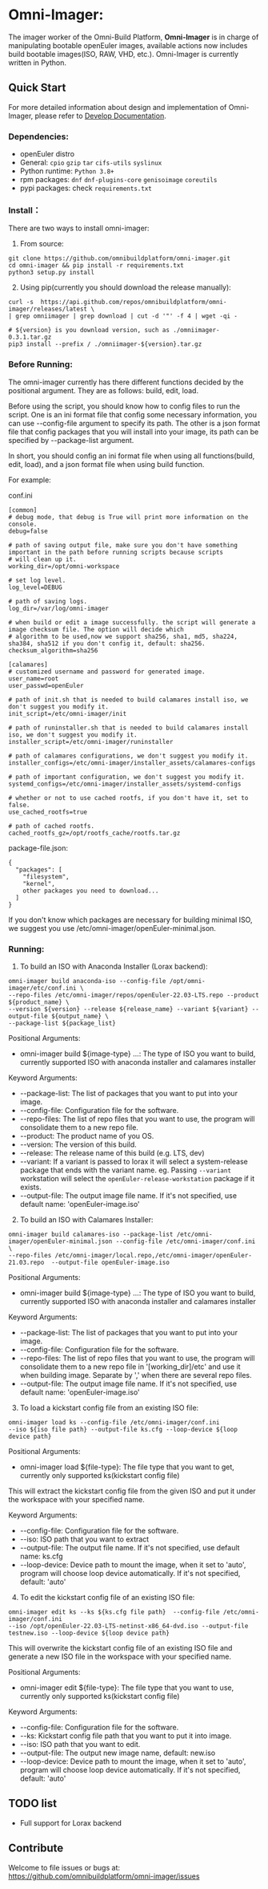 # Omni-Imager:

The imager worker of the Omni-Build Platform, **Omni-Imager** is in charge of manipulating bootable openEuler images,
available actions now includes build bootable images(ISO, RAW, VHD, etc.). Omni-Imager is currently written in Python.

## Quick Start

For more detailed information about design and implementation of Omni-Imager, please refer
to [Develop Documentation](./docs/develop.md).

### Dependencies:

- openEuler distro
- General: `cpio` `gzip` `tar` `cifs-utils` `syslinux`
- Python runtime: `Python 3.8+`
- rpm packages: `dnf` `dnf-plugins-core` `genisoimage` `coreutils`
- pypi packages: check `requirements.txt`

### Install：

There are two ways to install omni-imager:

1. From source:

```shell
git clone https://github.com/omnibuildplatform/omni-imager.git
cd omni-imager && pip install -r requirements.txt
python3 setup.py install
```

2. Using pip(currently you should download the release manually):

```shell
curl -s  https://api.github.com/repos/omnibuildplatform/omni-imager/releases/latest \
| grep omniimager | grep download | cut -d '"' -f 4 | wget -qi -

# ${version} is you download version, such as ./omniimager-0.3.1.tar.gz
pip3 install --prefix / ./omniimager-${version}.tar.gz
```

### Before Running:

The omni-imager currently has there different functions decided by the positional argument. They are as follows:
build, edit, load.

Before using the script, you should know how to config files to run the script. One is an ini format file that config
some necessary information, you can use --config-file argument to specify its path. The other is a json format file that
config packages that you will install into your image, its path can be specified by --package-list argument.

In short, you should config an ini format file when using all functions(build, edit, load), and a json format file when
using build function.

For example:

conf.ini

```shell
[common]
# debug mode, that debug is True will print more information on the console.
debug=false

# path of saving output file, make sure you don't have something important in the path before running scripts because scripts
# will clean up it.
working_dir=/opt/omni-workspace

# set log level.
log_level=DEBUG

# path of saving logs.
log_dir=/var/log/omni-imager

# when build or edit a image successfully. the script will generate a image checksum file. The option will decide which 
# algorithm to be used,now we support sha256, sha1, md5, sha224, sha384, sha512 if you don't config it, default: sha256.   
checksum_algorithm=sha256

[calamares]
# customized username and password for generated image.
user_name=root
user_passwd=openEuler

# path of init.sh that is needed to build calamares install iso, we don't suggest you modify it.
init_script=/etc/omni-imager/init

# path of runinstaller.sh that is needed to build calamares install iso, we don't suggest you modify it.
installer_script=/etc/omni-imager/runinstaller

# path of calamares configurations, we don't suggest you modify it.
installer_configs=/etc/omni-imager/installer_assets/calamares-configs

# path of important configuration, we don't suggest you modify it.
systemd_configs=/etc/omni-imager/installer_assets/systemd-configs

# whether or not to use cached rootfs, if you don't have it, set to false.
use_cached_rootfs=true

# path of cached rootfs.
cached_rootfs_gz=/opt/rootfs_cache/rootfs.tar.gz
```

package-file.json:

```shell
{
  "packages": [
    "filesystem",
    "kernel",
    other packages you need to download...
  ]
}
```

If you don't know which packages are necessary for building minimal ISO, we suggest you use
/etc/omni-imager/openEuler-minimal.json.

### Running:

1. To build an ISO with Anaconda Installer (Lorax backend):

```shell
omni-imager build anaconda-iso --config-file /opt/omni-imager/etc/conf.ini \
--repo-files /etc/omni-imager/repos/openEuler-22.03-LTS.repo --product ${product_name} \
--version ${version} --release ${release_name} --variant ${variant} --output-file ${output_name} \
--package-list ${package_list} 
```

Positional Arguments:

- omni-imager build ${image-type} ...: The type of ISO you want to build, currently supported ISO with anaconda
  installer and calamares installer

Keyword Arguments:

- --package-list: The list of packages that you want to put into your image.
- --config-file: Configuration file for the software.
- --repo-files: The list of repo files that you want to use, the program will consolidate them to a new repo file.
- --product: The product name of you OS.
- --version: The version of this build.
- --release: The release name of this build (e.g. LTS, dev)
- --variant: If a variant is passed to lorax it will select a system-release package that ends with the variant name.
eg. Passing `--variant` workstation will select the `openEuler-release-workstation` package if it exists.
- --output-file: The output image file name. If it's not specified, use default name: 'openEuler-image.iso'


2. To build an ISO with Calamares Installer:

```shell
omni-imager build calamares-iso --package-list /etc/omni-imager/openEuler-minimal.json --config-file /etc/omni-imager/conf.ini \
--repo-files /etc/omni-imager/local.repo,/etc/omni-imager/openEuler-21.03.repo  --output-file openEuler-image.iso
```

Positional Arguments:

- omni-imager build ${image-type} ...: The type of ISO you want to build, currently supported ISO with anaconda
  installer and calamares installer

Keyword Arguments:

- --package-list: The list of packages that you want to put into your image.
- --config-file: Configuration file for the software.
- --repo-files: The list of repo files that you want to use, the program will consolidate them to a new repo file
in '[working_dir]/etc' and use it when building image. Separate by ',' when there are several repo files.
- --output-file: The output image file name. If it's not specified, use default name: 'openEuler-image.iso'


3. To load a kickstart config file from an existing ISO file:

```shell
omni-imager load ks --config-file /etc/omni-imager/conf.ini
--iso ${iso file path} --output-file ks.cfg --loop-device ${loop device path}
```

Positional Arguments:

- omni-imager load ${file-type}: The file type that you want to get, currently only supported ks(kickstart config file)

This will extract the kickstart config file from the given ISO and put it under the workspace with your specified name.

Keyword Arguments:

- --config-file: Configuration file for the software.
- --iso: ISO path that you want to extract
- --output-file: The output file name. If it's not specified, use default name: ks.cfg
- --loop-device: Device path to mount the image, when it set to 'auto', program will choose loop device automatically.
  If it's not specified, default: 'auto'

4. To edit the kickstart config file of an existing ISO file:

```shell
omni-imager edit ks --ks ${ks.cfg file path}  --config-file /etc/omni-imager/conf.ini
--iso /opt/openEuler-22.03-LTS-netinst-x86_64-dvd.iso --output-file testnew.iso --loop-device ${loop device path}
```

This will overwrite the kickstart config file of an existing ISO file and generate a new ISO file in the workspace with
your specified name.

Positional Arguments:

- omni-imager edit ${file-type}: The file type that you want to use, currently only supported ks(kickstart config file)

Keyword Arguments:

- --config-file: Configuration file for the software.
- --ks: Kickstart config file path that you want to put it into image.
- --iso: ISO path that you want to edit.
- --output-file: The output new image name, default: new.iso
- --loop-device: Device path to mount the image, when it set to 'auto', program will choose loop device automatically.
  If it's not specified, default: 'auto'

## TODO list

- Full support for Lorax backend

## Contribute

Welcome to file issues or bugs at:
https://github.com/omnibuildplatform/omni-imager/issues
